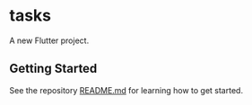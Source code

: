 # tasks

A new Flutter project.

## Getting Started

See the repository [README.md](../../README.md#getting-started) for learning how to get started.
